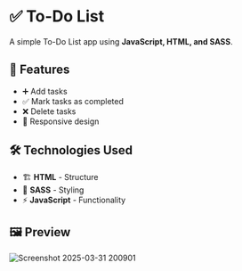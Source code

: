 # ✅ To-Do List

A simple To-Do List app using **JavaScript, HTML, and SASS**.

## 🚀 Features
- ➕ Add tasks
- ✅ Mark tasks as completed
- ❌ Delete tasks
- 📱 Responsive design

## 🛠 Technologies Used
- 🏗 **HTML** - Structure
- 🎨 **SASS** - Styling
- ⚡ **JavaScript** - Functionality


## 🖼 Preview
![Screenshot 2025-03-31 200901](https://github.com/user-attachments/assets/17b8e797-a91f-4e1f-a199-de939d0d314c)

